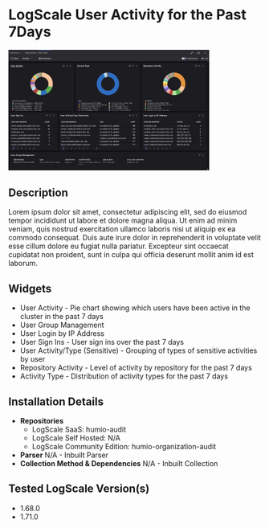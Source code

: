
# LogScale User Activity for the Past 7Days

 <img src="https://github.com/nthnthcandrew/Falcon-Logscale-Community-Content/blob/main/vendor_content/CrowdStrike_Falcon_LogScale/Dashboards/Activity-Past7Days/Activity-Past7Days.png" alt="LogScale User Activity for the Past 7Days" width="400"/>

## Description
Lorem ipsum dolor sit amet, consectetur adipiscing elit, sed do eiusmod tempor incididunt ut labore et dolore magna aliqua. Ut enim ad minim veniam, quis nostrud exercitation ullamco laboris nisi ut aliquip ex ea commodo consequat. Duis aute irure dolor in reprehenderit in voluptate velit esse cillum dolore eu fugiat nulla pariatur. Excepteur sint occaecat cupidatat non proident, sunt in culpa qui officia deserunt mollit anim id est laborum.

## Widgets
* User Activity - Pie chart showing which users have been active in the cluster in the past 7 days
* User Group Management
* User Login by IP Address
* User Sign Ins - User sign ins over the past 7 days
* User Activity/Type (Sensitive) - Grouping of types of sensitive activities by user
* Repository Activity - Level of activity by repository for the past 7 days
* Activity Type - Distribution of activity types for the past 7 days
    
## Installation Details
* **Repositories**
  * LogScale SaaS: humio-audit
  * LogScale Self Hosted: N/A
  * LogScale Community Edition: humio-organization-audit
* **Parser**
  N/A - Inbuilt Parser
* **Collection Method & Dependencies**
  N/A - Inbuilt Collection

## Tested LogScale Version(s)
* 1.68.0
* 1.71.0
